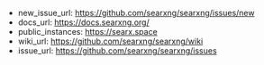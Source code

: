 * new_issue_url: https://github.com/searxng/searxng/issues/new
* docs_url: https://docs.searxng.org/
* public_instances: https://searx.space
* wiki_url: https://github.com/searxng/searxng/wiki
* issue_url: https://github.com/searxng/searxng/issues